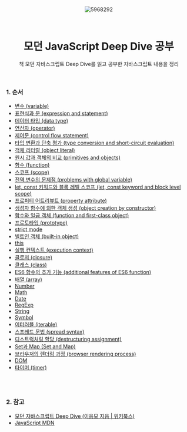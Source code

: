 <div align="center">

<br>

![5968292](https://github.com/chaevivin/JavaScript_study/assets/83055813/fc7e2cf4-e6b9-44d0-842b-55db5564d8e7) 

<br>

# 모던 JavaScript Deep Dive 공부
책 모던 자바스크립트 Deep Dive를 읽고 공부한 자바스크립트 내용을 정리

</div>

<br>

### 1. 순서
- [변수 (variable)](https://github.com/chaevivin/JavaScript_study/blob/main/contents/variable.md)
- [표현식과 문 (expression and statement)](https://github.com/chaevivin/JavaScript_study/blob/main/contents/expression%26statement.md)
- [데이터 타입 (data type)](https://github.com/chaevivin/JavaScript_study/blob/main/contents/datatype.md)
- [연산자 (operator)](https://github.com/chaevivin/JavaScript_study/blob/main/contents/operator.md)
- [제어문 (control flow statement)](https://github.com/chaevivin/JavaScript_study/blob/main/contents/control_flow_statement.md)
- [타입 변환과 단축 평가 (type conversion and short-circuit evaluation)](https://github.com/chaevivin/JavaScript_study/blob/main/contents/type_conversion%26short-circuit_evaluation.md)
- [객체 리터럴 (object literal)](https://github.com/chaevivin/JavaScript_study/blob/main/contents/object_literal.md)
- [원시 값과 객체의 비교 (primitives and objects)](https://github.com/chaevivin/JavaScript_study/blob/main/contents/primitives%26objects.md)
- [함수 (function)](https://github.com/chaevivin/JavaScript_study/blob/main/contents/function.md)
- [스코프 (scope)](https://github.com/chaevivin/JavaScript_study/blob/main/contents/scope.md)
- [전역 변수의 문제점 (problems with global variable)](https://github.com/chaevivin/JavaScript_study/blob/main/contents/problems_with_global_variable.md)
- [let, const 키워드와 블록 레벨 스코프 (let, const keyword and block level scope)](https://github.com/chaevivin/JavaScript_study/blob/main/contents/let%26const%26block_level_scope.md)
- [프로퍼티 어트리뷰트 (property attribute)](https://github.com/chaevivin/JavaScript_study/blob/main/contents/property_attribute.md)
- [생성자 함수에 의한 객체 생성 (object creation by constructor)](https://github.com/chaevivin/JavaScript_study/blob/main/contents/object_creation_by_constructor.md)
- [함수와 일급 객체 (function and first-class object)](https://github.com/chaevivin/JavaScript_study/blob/main/contents/function%26first-class_object.md)
- [프로토타입 (prototype)](https://github.com/chaevivin/JavaScript_study/blob/main/contents/prototype.md)
- [strict mode](https://github.com/chaevivin/JavaScript_study/blob/main/contents/strict_mode.md)
- [빌트인 객체 (built-in object)](https://github.com/chaevivin/JavaScript_study/blob/main/contents/built-in_object.md)
- [this](https://github.com/chaevivin/JavaScript_study/blob/main/contents/this.md)
- [실행 컨텍스트 (execution context)](https://github.com/chaevivin/JavaScript_study/blob/main/contents/execution_context.md)
- [클로저 (closure)](https://github.com/chaevivin/JavaScript_study/blob/main/contents/closure.md)
- [클래스 (class)](https://github.com/chaevivin/JavaScript_study/blob/main/contents/class.md)
- [ES6 함수의 추가 기능 (additional features of ES6 function)](https://github.com/chaevivin/JavaScript_study/blob/main/contents/additional_features_of_ES6_function.md)
- [배열 (array)](https://github.com/chaevivin/JavaScript_study/blob/main/contents/array.md)
- [Number](https://github.com/chaevivin/JavaScript_study/blob/main/contents/Number.md)
- [Math](https://github.com/chaevivin/JavaScript_study/blob/main/contents/Math.md)
- [Date](https://github.com/chaevivin/JavaScript_study/blob/main/contents/Date.md)
- [RegExp](https://github.com/chaevivin/JavaScript_study/blob/main/contents/RegExp.md)
- [String](https://github.com/chaevivin/JavaScript_study/blob/main/contents/String.md)
- [Symbol](https://github.com/chaevivin/JavaScript_study/blob/main/contents/Symbol.md)
- [이터러블 (iterable)](https://github.com/chaevivin/JavaScript_study/blob/main/contents/iterable.md)
- [스프레드 문법 (spread syntax)](https://github.com/chaevivin/JavaScript_study/blob/main/contents/spread_syntax.md)
- [디스트럭처링 할당 (destructuring assignment)](https://github.com/chaevivin/JavaScript_study/blob/main/contents/destructuring_assignment.md)
- [Set과 Map (Set and Map)](https://github.com/chaevivin/JavaScript_study/blob/main/contents/Set_and_Map.md)
- [브라우저의 렌더링 과정 (browser rendering process)](https://github.com/chaevivin/JavaScript_study/blob/main/contents/browser_rendering_process.md)
- [DOM](https://github.com/chaevivin/JavaScript_study/blob/main/contents/DOM.md)
- [타이머 (timer)](https://github.com/chaevivin/JavaScript_study/blob/main/contents/timer.md)

<br>
<br>

### 2. 참고
- [모던 자바스크립트 Deep Dive (이응모 지음 | 위키북스)](https://product.kyobobook.co.kr/detail/S000001766445?utm_source=google&utm_medium=cpc&utm_campaign=googleSearch&gclid=CjwKCAjwp6CkBhB_EiwAlQVyxfX0UuU4yLUCztxwLa55_yE7LYhRlSiX6oZ1DT3h5IKD1fXPMGvFQRoCfscQAvD_BwE)
- [JavaScript MDN](https://developer.mozilla.org/ko/docs/Web/JavaScript)